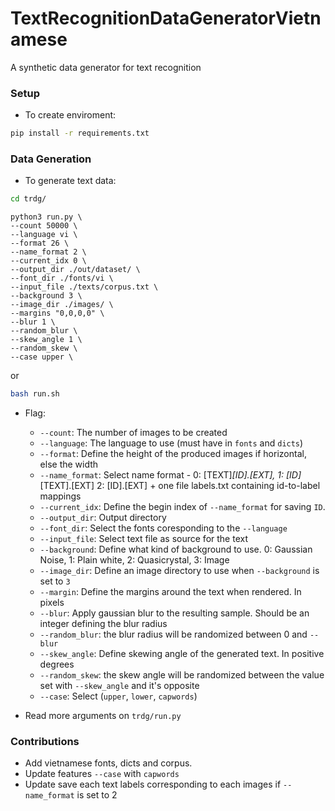 # TextRecognitionDataGeneratorVietnamese

A synthetic data generator for text recognition


### Setup

- To create enviroment: 
```bash
pip install -r requirements.txt
```

### Data Generation

- To generate text data:
```bash
cd trdg/
```

```
python3 run.py \
--count 50000 \
--language vi \
--format 26 \
--name_format 2 \
--current_idx 0 \
--output_dir ./out/dataset/ \
--font_dir ./fonts/vi \
--input_file ./texts/corpus.txt \
--background 3 \
--image_dir ./images/ \
--margins "0,0,0,0" \
--blur 1 \
--random_blur \
--skew_angle 1 \
--random_skew \
--case upper \
```

or 
```bash 
bash run.sh
```

- Flag:
    - `--count`: The number of images to be created
    - `--language`: The language to use (must have in `fonts` and `dicts`)
    - `--format`: Define the height of the produced images if horizontal, else the width
    - `--name_format`: Select name format - 0: [TEXT]_[ID].[EXT], 1: [ID]_[TEXT].[EXT] 2: [ID].[EXT] + one file labels.txt containing id-to-label mappings
    - `--current_idx`: Define the begin index of `--name_format` for saving `ID`.
    - `--output_dir`: Output directory
    - `--font_dir`: Select the fonts coresponding to the `--language`
    - `--input_file`: Select text file as source for the text
    - `--background`: Define what kind of background to use. 0: Gaussian Noise, 1: Plain white, 2: Quasicrystal, 3: Image
    - `--image_dir`: Define an image directory to use when `--background` is set to `3`
    - `--margin`: Define the margins around the text when rendered. In pixels
    - `--blur`: Apply gaussian blur to the resulting sample. Should be an integer defining the blur radius
    - `--random_blur`: the blur radius will be randomized between 0 and `--blur`
    - `--skew_angle`: Define skewing angle of the generated text. In positive degrees
    - `--random_skew`: the skew angle will be randomized between the value set with `--skew_angle` and it's opposite
    - `--case`: Select (`upper`, `lower`, `capwords`)

- Read more arguments on `trdg/run.py`

### Contributions

- Add vietnamese fonts, dicts and corpus.
- Update features `--case` with `capwords`
- Update save each text labels corresponding to each images if `--name_format` is set to 2
